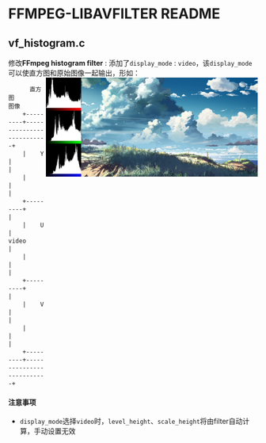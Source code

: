 FFMPEG-LIBAVFILTER README
=========================
## vf_histogram.c
修改**FFmpeg histogram filter** : 添加了`display_mode` : `video`，该`display_mode`可以使直方图和原始图像一起输出，形如：
<img align="right" src="https://github.com/timedog/ffmpeg-libavfilter/blob/master/vf_histogram.png" width="428" height="200">
```
      直方图             图像
    +---------+--------------------------+
    |    Y    |                          |
    |         |                          |
    +---------+                          |
    |    U    |        video             |
    |         |                          |
    +---------+                          |
    |    V    |                          |
    |         |                          |
    +---------+--------------------------+
```
#### 注意事项
* `display_mode`选择`video`时，`level_height`、`scale_height`将由filter自动计算，手动设置无效
 
